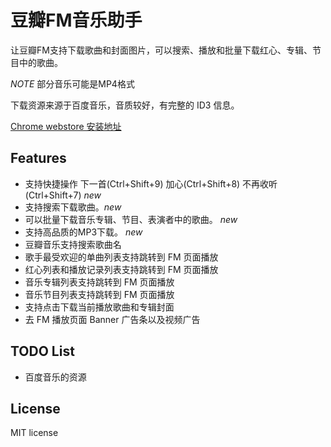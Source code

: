 # 豆瓣FM音乐助手

让豆瓣FM支持下载歌曲和封面图片，可以搜索、播放和批量下载红心、专辑、节目中的歌曲。

*NOTE* 部分音乐可能是MP4格式

下载资源来源于百度音乐，音质较好，有完整的 ID3 信息。

[Chrome webstore 安装地址](https://chrome.google.com/webstore/detail/douban-fm-improve/dnkciehdibabbdadcjddhonkcpnaffjc)

## Features

- 支持快捷操作 下一首(Ctrl+Shift+9) 加心(Ctrl+Shift+8) 不再收听(Ctrl+Shift+7) *new*
- 支持搜索下载歌曲。*new*
- 可以批量下载音乐专辑、节目、表演者中的歌曲。 *new*
- 支持高品质的MP3下载。 *new*
- 豆瓣音乐支持搜索歌曲名
- 歌手最受欢迎的单曲列表支持跳转到 FM 页面播放
- 红心列表和播放记录列表支持跳转到 FM 页面播放
- 音乐专辑列表支持跳转到 FM 页面播放
- 音乐节目列表支持跳转到 FM 页面播放
- 支持点击下载当前播放歌曲和专辑封面
- 去 FM 播放页面 Banner 广告条以及视频广告

## TODO List

- 百度音乐的资源

## License

MIT license
